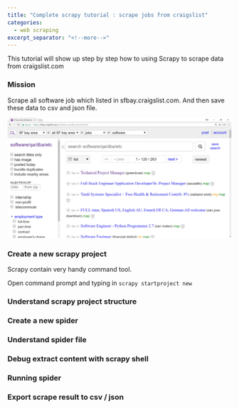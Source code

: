 ```yaml
---
title: "Complete scrapy tutorial : scrape jobs from craigslist"
categories:
  - web scraping
excerpt_separator: "<!--more-->"
---
```




This tutorial will show up step by step how to using Scrapy to scrape data from craigslist.com

<!--more-->

### Mission

Scrape all software job which listed in sfbay.craigslist.com. And then save these data to csv and json file.

![2017-10-14_22-13-47](/assets/images/2017-10-15_9-10-41.jpg)



### Create a new scrapy project

Scrapy contain very handy command tool. 

Open command prompt and typing in  `scrapy startproject new` 





### Understand scrapy project structure

### Create a new spider

### Understand spider file

### Debug extract content with scrapy shell

### Running spider

### Export scrape result to csv / json